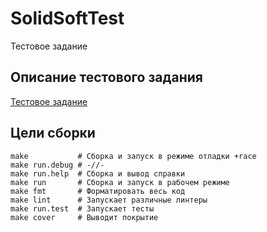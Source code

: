 # SolidSoftTest

Тестовое задание

## Описание тестового задания

[Тестовое задание](./doc/taskTest.md)

## Цели сборки

```make
make           # Сборка и запуск в режиме отладки +race
make run.debug # -//-
make run.help  # Сборка и вывод справки
make run       # Сборка и запуск в рабочем режиме
make fmt       # Форматировать весь код
make lint      # Запускает различные линтеры
make run.test  # Запускает тесты
make cover     # Выводит покрытие
```
